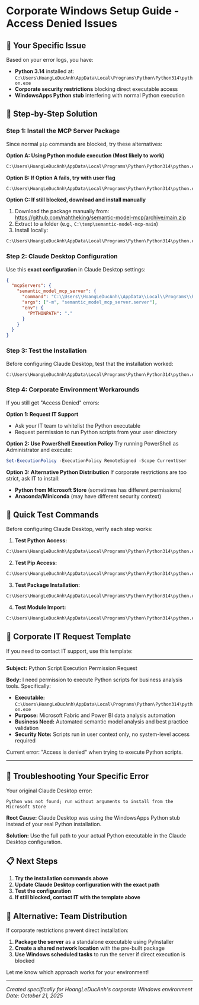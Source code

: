 # Corporate Windows Setup Guide - Access Denied Issues

## 🚨 **Your Specific Issue**

Based on your error logs, you have:
- **Python 3.14** installed at: `C:\Users\HoangLeDucAnh\AppData\Local\Programs\Python\Python314\python.exe`
- **Corporate security restrictions** blocking direct executable access
- **WindowsApps Python stub** interfering with normal Python execution

## 🔧 **Step-by-Step Solution**

### Step 1: Install the MCP Server Package

Since normal `pip` commands are blocked, try these alternatives:

**Option A: Using Python module execution (Most likely to work)**
```cmd
C:\Users\HoangLeDucAnh\AppData\Local\Programs\Python\Python314\python.exe -m pip install git+https://github.com/nahtheking/semantic-model-mcp.git
```

**Option B: If Option A fails, try with user flag**
```cmd
C:\Users\HoangLeDucAnh\AppData\Local\Programs\Python\Python314\python.exe -m pip install --user git+https://github.com/nahtheking/semantic-model-mcp.git
```

**Option C: If still blocked, download and install manually**
1. Download the package manually from: https://github.com/nahtheking/semantic-model-mcp/archive/main.zip
2. Extract to a folder (e.g., `C:\temp\semantic-model-mcp-main`)
3. Install locally:
```cmd
C:\Users\HoangLeDucAnh\AppData\Local\Programs\Python\Python314\python.exe -m pip install C:\temp\semantic-model-mcp-main
```

### Step 2: Claude Desktop Configuration

Use this **exact configuration** in Claude Desktop settings:

```json
{
  "mcpServers": {
    "semantic_model_mcp_server": {
      "command": "C:\\Users\\HoangLeDucAnh\\AppData\\Local\\Programs\\Python\\Python314\\python.exe",
      "args": ["-m", "semantic_model_mcp_server.server"],
      "env": {
        "PYTHONPATH": "."
      }
    }
  }
}
```

### Step 3: Test the Installation

Before configuring Claude Desktop, test that the installation worked:

```cmd
C:\Users\HoangLeDucAnh\AppData\Local\Programs\Python\Python314\python.exe -m semantic_model_mcp_server.server --help
```

### Step 4: Corporate Environment Workarounds

If you still get "Access Denied" errors:

**Option 1: Request IT Support**
- Ask your IT team to whitelist the Python executable
- Request permission to run Python scripts from your user directory

**Option 2: Use PowerShell Execution Policy**
Try running PowerShell as Administrator and execute:
```powershell
Set-ExecutionPolicy -ExecutionPolicy RemoteSigned -Scope CurrentUser
```

**Option 3: Alternative Python Distribution**
If corporate restrictions are too strict, ask IT to install:
- **Python from Microsoft Store** (sometimes has different permissions)
- **Anaconda/Miniconda** (may have different security context)

## 🎯 **Quick Test Commands**

Before configuring Claude Desktop, verify each step works:

1. **Test Python Access:**
```cmd
C:\Users\HoangLeDucAnh\AppData\Local\Programs\Python\Python314\python.exe --version
```

2. **Test Pip Access:**
```cmd
C:\Users\HoangLeDucAnh\AppData\Local\Programs\Python\Python314\python.exe -m pip --version
```

3. **Test Package Installation:**
```cmd
C:\Users\HoangLeDucAnh\AppData\Local\Programs\Python\Python314\python.exe -m pip list | findstr semantic
```

4. **Test Module Import:**
```cmd
C:\Users\HoangLeDucAnh\AppData\Local\Programs\Python\Python314\python.exe -c "import semantic_model_mcp_server; print('Success!')"
```

## 🔐 **Corporate IT Request Template**

If you need to contact IT support, use this template:

---

**Subject:** Python Script Execution Permission Request

**Body:**
I need permission to execute Python scripts for business analysis tools. Specifically:

- **Executable:** `C:\Users\HoangLeDucAnh\AppData\Local\Programs\Python\Python314\python.exe`
- **Purpose:** Microsoft Fabric and Power BI data analysis automation
- **Business Need:** Automated semantic model analysis and best practice validation
- **Security Note:** Scripts run in user context only, no system-level access required

Current error: "Access is denied" when trying to execute Python scripts.

---

## 🚨 **Troubleshooting Your Specific Error**

Your original Claude Desktop error:
```
Python was not found; run without arguments to install from the Microsoft Store
```

**Root Cause:** Claude Desktop was using the WindowsApps Python stub instead of your real Python installation.

**Solution:** Use the full path to your actual Python executable in the Claude Desktop configuration.

## 📋 **Next Steps**

1. **Try the installation commands above**
2. **Update Claude Desktop configuration with the exact path**
3. **Test the configuration**
4. **If still blocked, contact IT with the template above**

## 🔄 **Alternative: Team Distribution**

If corporate restrictions prevent direct installation:

1. **Package the server** as a standalone executable using PyInstaller
2. **Create a shared network location** with the pre-built package
3. **Use Windows scheduled tasks** to run the server if direct execution is blocked

Let me know which approach works for your environment!

---

*Created specifically for HoangLeDucAnh's corporate Windows environment*
*Date: October 21, 2025*